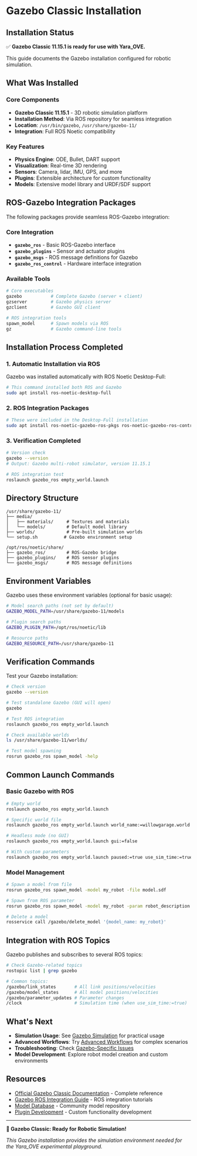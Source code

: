 # Gazebo Classic Installation

## Installation Status

✅ **Gazebo Classic 11.15.1 is ready for use with Yara_OVE.**

This guide documents the Gazebo installation configured for robotic simulation.

## What Was Installed

### Core Components
- **Gazebo Classic 11.15.1** - 3D robotic simulation platform
- **Installation Method**: Via ROS repository for seamless integration
- **Location**: `/usr/bin/gazebo`, `/usr/share/gazebo-11/`
- **Integration**: Full ROS Noetic compatibility

### Key Features
- **Physics Engine**: ODE, Bullet, DART support
- **Visualization**: Real-time 3D rendering
- **Sensors**: Camera, lidar, IMU, GPS, and more
- **Plugins**: Extensible architecture for custom functionality
- **Models**: Extensive model library and URDF/SDF support

## ROS-Gazebo Integration Packages

The following packages provide seamless ROS-Gazebo integration:

### Core Integration
- **`gazebo_ros`** - Basic ROS-Gazebo interface
- **`gazebo_plugins`** - Sensor and actuator plugins
- **`gazebo_msgs`** - ROS message definitions for Gazebo
- **`gazebo_ros_control`** - Hardware interface integration

### Available Tools
```bash
# Core executables
gazebo           # Complete Gazebo (server + client)
gzserver         # Gazebo physics server
gzclient         # Gazebo GUI client

# ROS integration tools
spawn_model      # Spawn models via ROS
gz               # Gazebo command-line tools
```

## Installation Process Completed

### 1. Automatic Installation via ROS
Gazebo was installed automatically with ROS Noetic Desktop-Full:

```bash
# This command installed both ROS and Gazebo
sudo apt install ros-noetic-desktop-full
```

### 2. ROS Integration Packages
```bash
# These were included in the Desktop-Full installation
sudo apt install ros-noetic-gazebo-ros-pkgs ros-noetic-gazebo-ros-control
```

### 3. Verification Completed
```bash
# Version check
gazebo --version
# Output: Gazebo multi-robot simulator, version 11.15.1

# ROS integration test
roslaunch gazebo_ros empty_world.launch
```

## Directory Structure

```
/usr/share/gazebo-11/
├── media/
│   ├── materials/     # Textures and materials
│   └── models/        # Default model library
├── worlds/            # Pre-built simulation worlds
└── setup.sh          # Gazebo environment setup

/opt/ros/noetic/share/
├── gazebo_ros/        # ROS-Gazebo bridge
├── gazebo_plugins/    # ROS sensor plugins
└── gazebo_msgs/       # ROS message definitions
```

## Environment Variables

Gazebo uses these environment variables (optional for basic usage):

```bash
# Model search paths (not set by default)
GAZEBO_MODEL_PATH=/usr/share/gazebo-11/models

# Plugin search paths
GAZEBO_PLUGIN_PATH=/opt/ros/noetic/lib

# Resource paths
GAZEBO_RESOURCE_PATH=/usr/share/gazebo-11
```

## Verification Commands

Test your Gazebo installation:

```bash
# Check version
gazebo --version

# Test standalone Gazebo (GUI will open)
gazebo

# Test ROS integration
roslaunch gazebo_ros empty_world.launch

# Check available worlds
ls /usr/share/gazebo-11/worlds/

# Test model spawning
rosrun gazebo_ros spawn_model -help
```

## Common Launch Commands

### Basic Gazebo with ROS
```bash
# Empty world
roslaunch gazebo_ros empty_world.launch

# Specific world file
roslaunch gazebo_ros empty_world.launch world_name:=willowgarage.world

# Headless mode (no GUI)
roslaunch gazebo_ros empty_world.launch gui:=false

# With custom parameters
roslaunch gazebo_ros empty_world.launch paused:=true use_sim_time:=true
```

### Model Management
```bash
# Spawn a model from file
rosrun gazebo_ros spawn_model -model my_robot -file model.sdf

# Spawn from ROS parameter
rosrun gazebo_ros spawn_model -model my_robot -param robot_description -urdf

# Delete a model
rosservice call /gazebo/delete_model '{model_name: my_robot}'
```

## Integration with ROS Topics

Gazebo publishes and subscribes to several ROS topics:

```bash
# Check Gazebo-related topics
rostopic list | grep gazebo

# Common topics:
/gazebo/link_states       # All link positions/velocities
/gazebo/model_states      # All model positions/velocities
/gazebo/parameter_updates # Parameter changes
/clock                    # Simulation time (when use_sim_time:=true)
```

## What's Next

- **Simulation Usage**: See [Gazebo Simulation](../usage/gazebo-simulation.md) for practical usage
- **Advanced Workflows**: Try [Advanced Workflows](../usage/advanced-workflows.md) for complex scenarios
- **Troubleshooting**: Check [Gazebo-Specific Issues](../troubleshooting/gazebo-specific.md)
- **Model Development**: Explore robot model creation and custom environments

## Resources

- [Official Gazebo Classic Documentation](http://classic.gazebosim.org/) - Complete reference
- [Gazebo ROS Integration Guide](http://gazebosim.org/tutorials?cat=connect_ros) - ROS integration tutorials
- [Model Database](https://github.com/osrf/gazebo_models) - Community model repository
- [Plugin Development](http://gazebosim.org/tutorials?cat=write_plugin) - Custom functionality development

---

**🚀 Gazebo Classic: Ready for Robotic Simulation!**

*This Gazebo installation provides the simulation environment needed for the Yara_OVE experimental playground.*